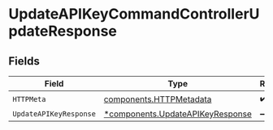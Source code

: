 # UpdateAPIKeyCommandControllerUpdateResponse


## Fields

| Field                                                                               | Type                                                                                | Required                                                                            | Description                                                                         |
| ----------------------------------------------------------------------------------- | ----------------------------------------------------------------------------------- | ----------------------------------------------------------------------------------- | ----------------------------------------------------------------------------------- |
| `HTTPMeta`                                                                          | [components.HTTPMetadata](../../models/components/httpmetadata.md)                  | :heavy_check_mark:                                                                  | N/A                                                                                 |
| `UpdateAPIKeyResponse`                                                              | [*components.UpdateAPIKeyResponse](../../models/components/updateapikeyresponse.md) | :heavy_minus_sign:                                                                  | N/A                                                                                 |